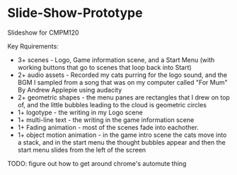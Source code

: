 # Slide-Show-Prototype

Slideshow for CMPM120

Key Rquirements:
* 3+ scenes - Logo, Game information scene, and a Start Menu (with working buttons that go to scenes that loop back into Start)
* 2+ audio assets - Recorded my cats purring for the logo sound, and the BGM I sampled from a song that was on my computer called "For Mum" By Andrew Applepie using audacity
* 2+ geometric shapes - the menu panes are rectangles that I drew on top of, and the little bubbles leading to the cloud is geometric circles
* 1+ logotype - the writing in my Logo scene
* 1+ multi-line text - the writing in the game information scene
* 1+ Fading animation - most of the scenes fade into eachother.
* 1+ object motion animation - in the game intro scene the cats move into a stack, and in the start menu the thought bubbles appear and then the start menu slides from the left of the screen

TODO: figure out how to get around chrome's automute thing